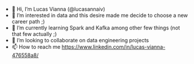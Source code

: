 - 👋 Hi, I’m Lucas Vianna (@lucasannaiv)
- 👀 I’m interested in data and this desire made me decide to choose a new career path ;)
- 🌱 I’m currently learning Spark and Kafka among other few things (not that few actually ;)
- 💞️ I’m looking to collaborate on data engineering projects
- 📫 How to reach me https://www.linkedin.com/in/lucas-vianna-476558a8/

<!---
lucasannaiv/lucasannaiv is a ✨ special ✨ repository because its `README.md` (this file) appears on your GitHub profile.
You can click the Preview link to take a look at your changes.
--->
